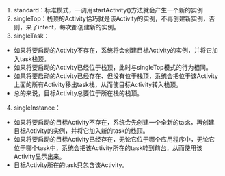 1. standard：标准模式，一调用startActivity()方法就会产生一个新的实例
2. singleTop：栈顶的Activity恰巧就是该Activity的实例，不再创建新实例，否则，来了intent，每次都创建新的实例。
3. singleTask：
+ 如果将要启动的Activity不存在，系统将会创建目标Activity的实例，并将它加入task栈顶。
+ 如果将要启动的Activity已经位于栈顶，此时与singleTop模式的行为相同。
+ 如果将要启动的Activity已经存在、但没有位于栈顶，系统会把位于该Activity上面的所有Activity移出task栈，从而使目标Activity转入栈顶。
+ 总的来说，目标Activity总要位于所在栈的栈顶。
4. singleInstance：
+ 如果将要启动的目标Activity不存在，系统会先创建一个全新的task，再创建目标Activity的实例，并将它加入新的task的栈顶。
+ 如果将要启动的目标Activity已经存在，无论它位于哪个应用程序中，无论它位于哪个task中，系统会把该Activity所在的task转到前台，从而使用该Activity显示出来。
+ 目标Activity所在的task只包含该Activity。
